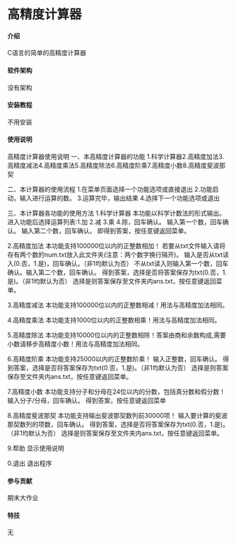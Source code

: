 # 高精度计算器

#### 介绍
C语言的简单的高精度计算器

#### 软件架构
没有架构


#### 安装教程

不用安装

#### 使用说明
高精度计算器使用说明
一、本高精度计算器的功能
1.科学计算器2.高精度加法3.高精度减法4.高精度乘法5.高精度除法6.高精度阶乘7.高精度小数8.高精度斐波那契

二、本计算器的使用流程
1.在菜单页面选择一个功能选项或直接退出
2.功能启动，输入进行运算的数。
3.运算完毕，输出结果
4.选择下一个功能选项或退出

三、本计算器各功能的使用方法
1.科学计算器
本功能以科学计数法的形式输出。
进入功能后选择运算列表:1.加 2.减 3.乘 4.除，回车确认。
输入第一个数，回车确认。
输入第二个数，回车确认。
即得到答案，按任意键返回菜单。

2.高精度加法
本功能支持100000位以内的正整数相加！
若要从txt文件输入请将存有两个数的num.txt放入此文件夹(注意：两个数字换行隔开)。
输入是否从txt读入(0.否，1.是)，回车确认。（非1均默认为否）
不从txt读入则输入第一个数，回车确认。输入第二个数，回车确认。
得到答案，选择是否将答案保存为txt(0.否，1.是)。（非1均默认为否）
选择是则答案保存至文件夹内ans.txt，按任意键返回菜单。

3.高精度减法
本功能支持100000位以内的正整数相减！用法与高精度加法相同。

4.高精度乘法
本功能支持1000位以内的正整数相乘！用法与高精度加法相同。

5.高精度除法
本功能支持10000位以内的正整数相除！答案由商和余数构成,需要小数请移步高精度小数！用法与高精度加法相同。

6.高精度阶乘
本功能支持25000以内的正整数阶乘！
输入正整数，回车确认。
得到答案，选择是否将答案保存为txt(0.否，1.是)。（非1均默认为否）
选择是则答案保存至文件夹内ans.txt，按任意键返回菜单。

7.高精度小数
本功能支持分子和分母在24位以内的分数，包括真分数和假分数！
输入分子/分母，回车确认。
得到答案，按任意键返回菜单

8.高精度斐波那契
本功能支持输出斐波那契数列前30000项！
输入要计算的斐波那契数列的项数，回车确认。
得到答案，选择是否将答案保存为txt(0.否，1.是)。（非1均默认为否）
选择是则答案保存至文件夹内ans.txt，按任意键返回菜单。

9.帮助
显示使用说明

0.退出
退出程序


#### 参与贡献

期末大作业


#### 特技

无
